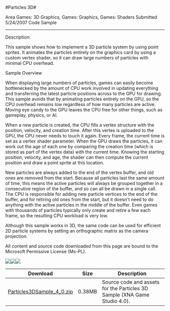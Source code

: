 #Particles 3D#

Area
Games: 3D Graphics, Games: Graphics, Games: Shaders
Submitted
5/24/2007
Code Sample

---

Description:

This sample shows how to implement a 3D particle system by using point sprites. It animates the particles entirely on the graphics card by using a custom vertex shader, so it can draw large numbers of particles with minimal CPU overhead.

Sample Overview

When displaying large numbers of particles, games can easily become bottlenecked by the amount of CPU work involved in updating everything and transferring the latest particle positions across to the GPU for drawing. This sample avoids that by animating particles entirely on the GPU, so the CPU overhead remains low regardless of how many particles are active. Moving eye candy to the GPU leaves the CPU free for other things, such as gameplay, physics, or AI.

When a new particle is created, the CPU fills a vertex structure with the position, velocity, and creation time. After this vertex is uploaded to the GPU, the CPU never needs to touch it again. Every frame, the current time is set as a vertex shader parameter. When the GPU draws the particles, it can work out the age of each one by comparing the creation time (which is stored as part of the vertex data) with the current time. Knowing the starting position, velocity, and age, the shader can then compute the current position and draw a point sprite at this location.

New particles are always added to the end of the vertex buffer, and old ones are removed from the start. Because all particles last the same amount of time, this means the active particles will always be grouped together in a consecutive region of the buffer, and so can all be drawn in a single call. The CPU is responsible for adding new particle vertices to the end of the buffer, and for retiring old ones from the start, but it doesn't need to do anything with the active particles in the middle of the buffer. Even games with thousands of particles typically only create and retire a few each frame, so the resulting CPU workload is very low.

Although this sample works in 3D, the same code can be used for efficient 2D particle systems by setting an orthographic matrix as the camera projection.


All content and source code downloaded from this page are bound to the Microsoft Permissive License (Ms-PL).

![](https://github.com/kniEngine/XNAGameStudio/blob/main/Images/XNA_Particle3D_01_small.jpg)![](https://github.com/kniEngine/XNAGameStudio/blob/main/Images/XNA_Particle3D_02_small.jpg)![](https://github.com/kniEngine/XNAGameStudio/blob/main/Images/XNA_Particle3D_03_small.jpg)

		
Download | Size | Description
---|---|---|
[Particles3DSample_4_0.zip](https://github.com/kniEngine/XNAGameStudio/blob/main/Samples/Particles3DSample_4_0.zip?raw=true) | 0.38MB | Source code and assets for the Particles 3D Sample (XNA Game Studio 4.0). 